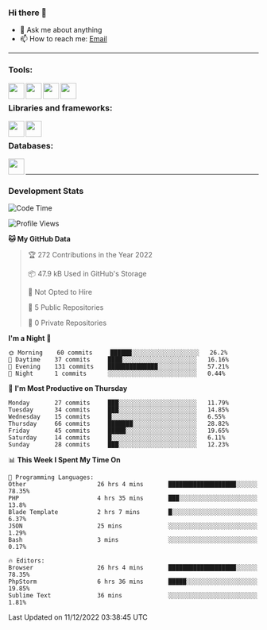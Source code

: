 ### Hi there 👋

<!-- - 🔭 I’m currently working on [huyviet] -->
- 💬 Ask me about anything
- 📫 How to reach me: [Email]
<!-- - ⚡ Fun fact: abc -->

---

### Tools:
<img align='left' height="32" width="32" src="https://cdn.jsdelivr.net/npm/simple-icons@4.8.0/icons/phpstorm.svg" />
<img align='left' height="32" width="32" src="https://cdn.jsdelivr.net/npm/simple-icons@4.8.0/icons/sublimetext.svg" />
<img align='left' height="32" width="32" src="https://cdn.jsdelivr.net/npm/simple-icons@4.8.0/icons/laragon.svg" />
<img align='left' height="32" width="32" src="https://cdn.jsdelivr.net/npm/simple-icons@4.8.0/icons/xampp.svg" />
<br>

### Libraries and frameworks:
<img align='left' height="32" width="32" src="https://cdn.jsdelivr.net/npm/simple-icons@4.8.0/icons/laravel.svg" />
<img align='left' height="32" width="32" src="https://cdn.jsdelivr.net/npm/simple-icons@4.8.0/icons/jquery.svg" />
<br>

### Databases:
<img align='left' height="32" width="32" src="https://cdn.jsdelivr.net/npm/simple-icons@4.8.0/icons/mysql.svg" />
<br>

---
### Development Stats
<!--START_SECTION:waka-->
![Code Time](http://img.shields.io/badge/Code%20Time-509%20hrs%2024%20mins-blue)

![Profile Views](http://img.shields.io/badge/Profile%20Views-75-blue)

**🐱 My GitHub Data** 

> 🏆 272 Contributions in the Year 2022
 > 
> 📦 47.9 kB Used in GitHub's Storage 
 > 
> 🚫 Not Opted to Hire
 > 
> 📜 5 Public Repositories 
 > 
> 🔑 0 Private Repositories  
 > 
**I'm a Night 🦉** 

```text
🌞 Morning    60 commits     ██████░░░░░░░░░░░░░░░░░░░   26.2% 
🌆 Daytime    37 commits     ████░░░░░░░░░░░░░░░░░░░░░   16.16% 
🌃 Evening    131 commits    ██████████████░░░░░░░░░░░   57.21% 
🌙 Night      1 commits      ░░░░░░░░░░░░░░░░░░░░░░░░░   0.44%

```
📅 **I'm Most Productive on Thursday** 

```text
Monday       27 commits     ███░░░░░░░░░░░░░░░░░░░░░░   11.79% 
Tuesday      34 commits     ███░░░░░░░░░░░░░░░░░░░░░░   14.85% 
Wednesday    15 commits     █░░░░░░░░░░░░░░░░░░░░░░░░   6.55% 
Thursday     66 commits     ███████░░░░░░░░░░░░░░░░░░   28.82% 
Friday       45 commits     █████░░░░░░░░░░░░░░░░░░░░   19.65% 
Saturday     14 commits     █░░░░░░░░░░░░░░░░░░░░░░░░   6.11% 
Sunday       28 commits     ███░░░░░░░░░░░░░░░░░░░░░░   12.23%

```


📊 **This Week I Spent My Time On** 

```text
💬 Programming Languages: 
Other                    26 hrs 4 mins       ███████████████████░░░░░░   78.35% 
PHP                      4 hrs 35 mins       ███░░░░░░░░░░░░░░░░░░░░░░   13.8% 
Blade Template           2 hrs 7 mins        █░░░░░░░░░░░░░░░░░░░░░░░░   6.37% 
JSON                     25 mins             ░░░░░░░░░░░░░░░░░░░░░░░░░   1.29% 
Bash                     3 mins              ░░░░░░░░░░░░░░░░░░░░░░░░░   0.17%

🔥 Editors: 
Browser                  26 hrs 4 mins       ███████████████████░░░░░░   78.35% 
PhpStorm                 6 hrs 36 mins       █████░░░░░░░░░░░░░░░░░░░░   19.85% 
Sublime Text             36 mins             ░░░░░░░░░░░░░░░░░░░░░░░░░   1.81%

```


 Last Updated on 11/12/2022 03:38:45 UTC
<!--END_SECTION:waka-->

[huyviet]: https://huyviet.vn/
[EMAIl]: https://mail.google.com/mail/u/0/?fs=1&tf=cm&source=mailto&to=huynguyenviet0110@gmail.com

